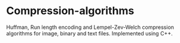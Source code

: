 # Compression-algorithms

Huffman, Run length encoding and Lempel-Zev-Welch compression algorithms for image, binary and text files. 
Implemented using C++.
